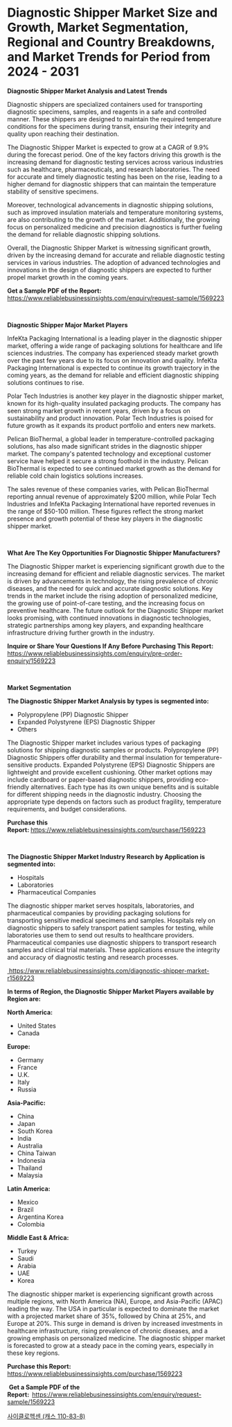 <p><h1>Diagnostic Shipper Market Size and Growth, Market Segmentation, Regional and Country Breakdowns, and Market Trends for Period from 2024 -  2031</h1></p><p><strong>Diagnostic Shipper Market Analysis and Latest Trends</strong></p>
<p><p>Diagnostic shippers are specialized containers used for transporting diagnostic specimens, samples, and reagents in a safe and controlled manner. These shippers are designed to maintain the required temperature conditions for the specimens during transit, ensuring their integrity and quality upon reaching their destination.</p><p>The Diagnostic Shipper Market is expected to grow at a CAGR of 9.9% during the forecast period. One of the key factors driving this growth is the increasing demand for diagnostic testing services across various industries such as healthcare, pharmaceuticals, and research laboratories. The need for accurate and timely diagnostic testing has been on the rise, leading to a higher demand for diagnostic shippers that can maintain the temperature stability of sensitive specimens.</p><p>Moreover, technological advancements in diagnostic shipping solutions, such as improved insulation materials and temperature monitoring systems, are also contributing to the growth of the market. Additionally, the growing focus on personalized medicine and precision diagnostics is further fueling the demand for reliable diagnostic shipping solutions.</p><p>Overall, the Diagnostic Shipper Market is witnessing significant growth, driven by the increasing demand for accurate and reliable diagnostic testing services in various industries. The adoption of advanced technologies and innovations in the design of diagnostic shippers are expected to further propel market growth in the coming years.</p></p>
<p><strong>Get a Sample PDF of the Report:&nbsp;</strong> <a href="https://www.reliablebusinessinsights.com/enquiry/request-sample/1569223">https://www.reliablebusinessinsights.com/enquiry/request-sample/1569223</a></p>
<p>&nbsp;</p>
<p><strong>Diagnostic Shipper Major Market Players</strong></p>
<p><p>InfeKta Packaging International is a leading player in the diagnostic shipper market, offering a wide range of packaging solutions for healthcare and life sciences industries. The company has experienced steady market growth over the past few years due to its focus on innovation and quality. InfeKta Packaging International is expected to continue its growth trajectory in the coming years, as the demand for reliable and efficient diagnostic shipping solutions continues to rise.</p><p>Polar Tech Industries is another key player in the diagnostic shipper market, known for its high-quality insulated packaging products. The company has seen strong market growth in recent years, driven by a focus on sustainability and product innovation. Polar Tech Industries is poised for future growth as it expands its product portfolio and enters new markets.</p><p>Pelican BioThermal, a global leader in temperature-controlled packaging solutions, has also made significant strides in the diagnostic shipper market. The company's patented technology and exceptional customer service have helped it secure a strong foothold in the industry. Pelican BioThermal is expected to see continued market growth as the demand for reliable cold chain logistics solutions increases.</p><p>The sales revenue of these companies varies, with Pelican BioThermal reporting annual revenue of approximately $200 million, while Polar Tech Industries and InfeKta Packaging International have reported revenues in the range of $50-100 million. These figures reflect the strong market presence and growth potential of these key players in the diagnostic shipper market.</p></p>
<p>&nbsp;</p>
<p><strong>What Are The Key Opportunities For Diagnostic Shipper Manufacturers?</strong></p>
<p><p>The Diagnostic Shipper market is experiencing significant growth due to the increasing demand for efficient and reliable diagnostic services. The market is driven by advancements in technology, the rising prevalence of chronic diseases, and the need for quick and accurate diagnostic solutions. Key trends in the market include the rising adoption of personalized medicine, the growing use of point-of-care testing, and the increasing focus on preventive healthcare. The future outlook for the Diagnostic Shipper market looks promising, with continued innovations in diagnostic technologies, strategic partnerships among key players, and expanding healthcare infrastructure driving further growth in the industry.</p></p>
<p><strong>Inquire or Share Your Questions If Any Before Purchasing This Report:</strong> <a href="https://www.reliablebusinessinsights.com/enquiry/pre-order-enquiry/1569223">https://www.reliablebusinessinsights.com/enquiry/pre-order-enquiry/1569223</a></p>
<p>&nbsp;</p>
<p><strong>Market Segmentation</strong></p>
<p><strong>The Diagnostic Shipper Market Analysis by types is segmented into:</strong></p>
<p><ul><li>Polypropylene (PP) Diagnostic Shipper</li><li>Expanded Polystyrene (EPS) Diagnostic Shipper</li><li>Others</li></ul></p>
<p><p>The Diagnostic Shipper market includes various types of packaging solutions for shipping diagnostic samples or products. Polypropylene (PP) Diagnostic Shippers offer durability and thermal insulation for temperature-sensitive products. Expanded Polystyrene (EPS) Diagnostic Shippers are lightweight and provide excellent cushioning. Other market options may include cardboard or paper-based diagnostic shippers, providing eco-friendly alternatives. Each type has its own unique benefits and is suitable for different shipping needs in the diagnostic industry. Choosing the appropriate type depends on factors such as product fragility, temperature requirements, and budget considerations.</p></p>
<p><strong>Purchase this Report:&nbsp;</strong><a href="https://www.reliablebusinessinsights.com/purchase/1569223">https://www.reliablebusinessinsights.com/purchase/1569223</a></p>
<p>&nbsp;</p>
<p><strong>The Diagnostic Shipper Market Industry Research by Application is segmented into:</strong></p>
<p><ul><li>Hospitals</li><li>Laboratories</li><li>Pharmaceutical Companies</li></ul></p>
<p><p>The diagnostic shipper market serves hospitals, laboratories, and pharmaceutical companies by providing packaging solutions for transporting sensitive medical specimens and samples. Hospitals rely on diagnostic shippers to safely transport patient samples for testing, while laboratories use them to send out results to healthcare providers. Pharmaceutical companies use diagnostic shippers to transport research samples and clinical trial materials. These applications ensure the integrity and accuracy of diagnostic testing and research processes.</p></p>
<p><a href="https://www.reliablebusinessinsights.com/diagnostic-shipper-market-r1569223">&nbsp;https://www.reliablebusinessinsights.com/diagnostic-shipper-market-r1569223</a></p>
<p><strong>In terms of Region, the Diagnostic Shipper Market Players available by Region are:</strong></p>
<p>
    <p> <strong> North America: </strong>
        <ul>
            <li>United States</li>
            <li>Canada</li>
        </ul>
        </p> 
    <p> <strong> Europe: </strong>
        <ul>
            <li>Germany</li>
            <li>France</li>
            <li>U.K.</li>
            <li>Italy</li>
            <li>Russia</li>
        </ul>
        </p> 
    <p> <strong> Asia-Pacific: </strong>
        <ul>
            <li>China</li>
            <li>Japan</li>
            <li>South Korea</li>
            <li>India</li>
            <li>Australia</li>
            <li>China Taiwan</li>
            <li>Indonesia</li>
            <li>Thailand</li>
            <li>Malaysia</li>
        </ul>
        </p> 
    <p> <strong> Latin America: </strong>
        <ul>
            <li>Mexico</li>
            <li>Brazil</li>
            <li>Argentina Korea</li>
            <li>Colombia</li>
        </ul>
        </p> 
    <p> <strong> Middle East & Africa: </strong>
        <ul>
            <li>Turkey</li>
            <li>Saudi</li>
            <li>Arabia</li>
            <li>UAE</li>
            <li>Korea</li>
        </ul>
    </p>
    </p>
<p><p>The diagnostic shipper market is experiencing significant growth across multiple regions, with North America (NA), Europe, and Asia-Pacific (APAC) leading the way. The USA in particular is expected to dominate the market with a projected market share of 35%, followed by China at 25%, and Europe at 20%. This surge in demand is driven by increased investments in healthcare infrastructure, rising prevalence of chronic diseases, and a growing emphasis on personalized medicine. The diagnostic shipper market is forecasted to grow at a steady pace in the coming years, especially in these key regions.</p></p>
<p><strong>Purchase this Report: </strong><a href="https://www.reliablebusinessinsights.com/purchase/1569223">https://www.reliablebusinessinsights.com/purchase/1569223</a></p>
<p>&nbsp;<strong>Get a Sample PDF of the Report:&nbsp;&nbsp;</strong><a href="https://www.reliablebusinessinsights.com/enquiry/request-sample/1569223">https://www.reliablebusinessinsights.com/enquiry/request-sample/1569223</a></p>
<p><strong></strong></p>
<p><p><a href="https://medium.com/@lottierunte44/%EC%82%AC%EC%9D%B4%ED%81%B4%EB%A1%9C%ED%97%A5%EC%84%BC-cas-110-83-8-%EC%8B%9C%EC%9E%A5-%EC%A1%B0%EC%82%AC-%EB%B3%B4%EA%B3%A0%EC%84%9C-%EA%B7%B8-%EC%97%AD%EC%82%AC-%EB%B0%8F-2024%EB%85%84%EB%B6%80%ED%84%B0-2031%EB%85%84%EA%B9%8C%EC%A7%80%EC%9D%98-%EC%98%88%EC%B8%A1-cf136197705b">사이클로헥센 (캐스 110-83-8)</a></p></p>